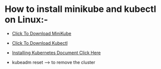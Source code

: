 
# How to install minikube and kubectl on Linux:-



* [Click To Download MiniKube](https://minikube.sigs.k8s.io/docs/start/)   

* [Click To Download Kubectl](https://kubernetes.io/docs/tasks/tools/)


* [Installing Kubernetes Document Click Here](https://kubernetes.io/docs/setup/production-environment/tools/kubeadm/install-kubeadm/)

* kubeadm reset --> to remove the cluster


 
